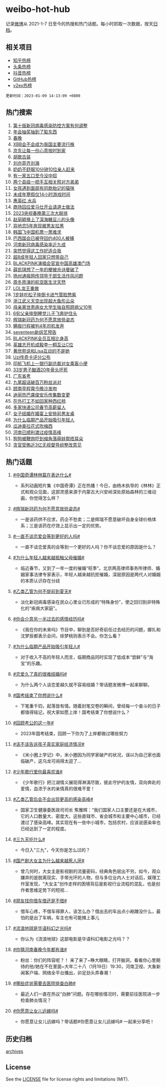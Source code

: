 # weibo-hot-hub

记录[微博](https://www.weibo.com)从 2021-1-7 日至今的热搜和热门话题。每小时抓取一次数据，按天[归档](archives)。

## 相关项目

- [知乎热榜](https://github.com/lonnyzhang423/zhihu-hot-hub)
- [头条热榜](https://github.com/lonnyzhang423/toutiao-hot-hub)
- [抖音热榜](https://github.com/lonnyzhang423/douyin-hot-hub)
- [GitHub热榜](https://github.com/lonnyzhang423/github-hot-hub)
- [v2ex热榜](https://github.com/lonnyzhang423/v2ex-hot-hub)


`更新时间：2023-01-09 14:13:09 +0800`

## 热门搜索

1. [第十版新冠病毒感染防控方案有何调整](https://m.weibo.cn/search?containerid=100103type%3D1%26t%3D10%26q%3D%23%E7%AC%AC%E5%8D%81%E7%89%88%E6%96%B0%E5%86%A0%E7%97%85%E6%AF%92%E6%84%9F%E6%9F%93%E9%98%B2%E6%8E%A7%E6%96%B9%E6%A1%88%E6%9C%89%E4%BD%95%E8%B0%83%E6%95%B4%23&stream_entry_id=51&isnewpage=1&extparam=seat%3D1%26dgr%3D0%26filter_type%3Drealtimehot%26pos%3D0%26c_type%3D51%26cate%3D10103%26display_time%3D1673244787%26pre_seqid%3D1673244787831031357209&luicode=10000011&lfid=106003type%253D25%2526t%253D3%2526disable_hot%253D1%2526filter_type%253Drealtimehot)
1. [年会抽奖抽到了脏东西](https://m.weibo.cn/search?containerid=100103type%3D1%26t%3D10%26q%3D%23%E5%B9%B4%E4%BC%9A%E6%8A%BD%E5%A5%96%E6%8A%BD%E5%88%B0%E4%BA%86%E8%84%8F%E4%B8%9C%E8%A5%BF%23&stream_entry_id=31&isnewpage=1&extparam=seat%3D1%26dgr%3D0%26flag%3D1%26pos%3D0%26lcate%3D5001%26cate%3D5001%26stream_entry_id%3D31%26band_rank%3D1%26filter_type%3Drealtimehot%26c_type%3D31%26q%3D%2523%25E5%25B9%25B4%25E4%25BC%259A%25E6%258A%25BD%25E5%25A5%2596%25E6%258A%25BD%25E5%2588%25B0%25E4%25BA%2586%25E8%2584%258F%25E4%25B8%259C%25E8%25A5%25BF%2523%26realpos%3D1%26display_time%3D1673244787%26pre_seqid%3D1673244787831031357209&luicode=10000011&lfid=106003type%253D25%2526t%253D3%2526disable_hot%253D1%2526filter_type%253Drealtimehot)
1. [春晚](https://m.weibo.cn/search?containerid=100103type%3D1%26t%3D10%26q%3D%E6%98%A5%E6%99%9A&stream_entry_id=31&isnewpage=1&extparam=seat%3D1%26dgr%3D0%26flag%3D16%26pos%3D1%26lcate%3D5001%26cate%3D5001%26stream_entry_id%3D31%26band_rank%3D2%26filter_type%3Drealtimehot%26c_type%3D31%26q%3D%25E6%2598%25A5%25E6%2599%259A%26realpos%3D2%26display_time%3D1673244787%26pre_seqid%3D1673244787831031357209&luicode=10000011&lfid=106003type%253D25%2526t%253D3%2526disable_hot%253D1%2526filter_type%253Drealtimehot)
1. [XBB会不会成为我国主要流行株](https://m.weibo.cn/search?containerid=100103type%3D1%26t%3D10%26q%3D%23XBB%E4%BC%9A%E4%B8%8D%E4%BC%9A%E6%88%90%E4%B8%BA%E6%88%91%E5%9B%BD%E4%B8%BB%E8%A6%81%E6%B5%81%E8%A1%8C%E6%A0%AA%23&stream_entry_id=31&isnewpage=1&extparam=seat%3D1%26dgr%3D0%26flag%3D0%26pos%3D2%26lcate%3D5001%26cate%3D5001%26stream_entry_id%3D31%26band_rank%3D3%26filter_type%3Drealtimehot%26c_type%3D31%26q%3D%2523XBB%25E4%25BC%259A%25E4%25B8%258D%25E4%25BC%259A%25E6%2588%2590%25E4%25B8%25BA%25E6%2588%2591%25E5%259B%25BD%25E4%25B8%25BB%25E8%25A6%2581%25E6%25B5%2581%25E8%25A1%258C%25E6%25A0%25AA%2523%26realpos%3D3%26display_time%3D1673244787%26pre_seqid%3D1673244787831031357209&luicode=10000011&lfid=106003type%253D25%2526t%253D3%2526disable_hot%253D1%2526filter_type%253Drealtimehot)
1. [京东让每一份心意按时到家](https://m.weibo.cn/search?containerid=100103type%3D1%26t%3D10%26q%3D%23%E4%BA%AC%E4%B8%9C%E8%AE%A9%E6%AF%8F%E4%B8%80%E4%BB%BD%E5%BF%83%E6%84%8F%E6%8C%89%E6%97%B6%E5%88%B0%E5%AE%B6%23&stream_entry_id=31&isnewpage=1&extparam=seat%3D1%26pos%3D3%26lcate%3D5001%26cate%3D5001%26stream_entry_id%3D31%26band_rank%3D4%26topic_ad%3D1%26filter_type%3Drealtimehot%26adid%3D177523%26c_type%3D31%26q%3D%2523%25E4%25BA%25AC%25E4%25B8%259C%25E8%25AE%25A9%25E6%25AF%258F%25E4%25B8%2580%25E4%25BB%25BD%25E5%25BF%2583%25E6%2584%258F%25E6%258C%2589%25E6%2597%25B6%25E5%2588%25B0%25E5%25AE%25B6%2523%26dgr%3D0%26display_time%3D1673244787%26pre_seqid%3D1673244787831031357209&luicode=10000011&lfid=106003type%253D25%2526t%253D3%2526disable_hot%253D1%2526filter_type%253Drealtimehot)
1. [胡歌古装](https://m.weibo.cn/search?containerid=100103type%3D1%26t%3D10%26q%3D%23%E8%83%A1%E6%AD%8C%E5%8F%A4%E8%A3%85%23&stream_entry_id=31&isnewpage=1&extparam=seat%3D1%26dgr%3D0%26flag%3D1%26pos%3D4%26lcate%3D5001%26cate%3D5001%26stream_entry_id%3D31%26band_rank%3D4%26filter_type%3Drealtimehot%26c_type%3D31%26q%3D%2523%25E8%2583%25A1%25E6%25AD%258C%25E5%258F%25A4%25E8%25A3%2585%2523%26realpos%3D4%26display_time%3D1673244787%26pre_seqid%3D1673244787831031357209&luicode=10000011&lfid=106003type%253D25%2526t%253D3%2526disable_hot%253D1%2526filter_type%253Drealtimehot)
1. [刘亦菲齐刘海](https://m.weibo.cn/search?containerid=100103type%3D1%26t%3D10%26q%3D%E5%88%98%E4%BA%A6%E8%8F%B2%E9%BD%90%E5%88%98%E6%B5%B7&stream_entry_id=31&isnewpage=1&extparam=seat%3D1%26dgr%3D0%26flag%3D1%26pos%3D5%26lcate%3D5001%26cate%3D5001%26stream_entry_id%3D31%26band_rank%3D5%26filter_type%3Drealtimehot%26c_type%3D31%26q%3D%25E5%2588%2598%25E4%25BA%25A6%25E8%258F%25B2%25E9%25BD%2590%25E5%2588%2598%25E6%25B5%25B7%26realpos%3D5%26display_time%3D1673244787%26pre_seqid%3D1673244787831031357209&luicode=10000011&lfid=106003type%253D25%2526t%253D3%2526disable_hot%253D1%2526filter_type%253Drealtimehot)
1. [奶奶不舒服10分钟10位亲人赶来](https://m.weibo.cn/search?containerid=100103type%3D1%26t%3D10%26q%3D%23%E5%A5%B6%E5%A5%B6%E4%B8%8D%E8%88%92%E6%9C%8D10%E5%88%86%E9%92%9F10%E4%BD%8D%E4%BA%B2%E4%BA%BA%E8%B5%B6%E6%9D%A5%23&stream_entry_id=31&isnewpage=1&extparam=seat%3D1%26dgr%3D0%26flag%3D2%26pos%3D6%26lcate%3D5001%26cate%3D5001%26stream_entry_id%3D31%26band_rank%3D6%26filter_type%3Drealtimehot%26c_type%3D31%26q%3D%2523%25E5%25A5%25B6%25E5%25A5%25B6%25E4%25B8%258D%25E8%2588%2592%25E6%259C%258D10%25E5%2588%2586%25E9%2592%259F10%25E4%25BD%258D%25E4%25BA%25B2%25E4%25BA%25BA%25E8%25B5%25B6%25E6%259D%25A5%2523%26realpos%3D6%26display_time%3D1673244787%26pre_seqid%3D1673244787831031357209&luicode=10000011&lfid=106003type%253D25%2526t%253D3%2526disable_hot%253D1%2526filter_type%253Drealtimehot)
1. [有一家五口至今没中招](https://m.weibo.cn/search?containerid=100103type%3D1%26t%3D10%26q%3D%23%E6%9C%89%E4%B8%80%E5%AE%B6%E4%BA%94%E5%8F%A3%E8%87%B3%E4%BB%8A%E6%B2%A1%E4%B8%AD%E6%8B%9B%23&stream_entry_id=31&isnewpage=1&extparam=seat%3D1%26dgr%3D0%26flag%3D1%26pos%3D7%26lcate%3D5001%26cate%3D5001%26stream_entry_id%3D31%26band_rank%3D7%26filter_type%3Drealtimehot%26c_type%3D31%26q%3D%2523%25E6%259C%2589%25E4%25B8%2580%25E5%25AE%25B6%25E4%25BA%2594%25E5%258F%25A3%25E8%2587%25B3%25E4%25BB%258A%25E6%25B2%25A1%25E4%25B8%25AD%25E6%258B%259B%2523%26realpos%3D7%26display_time%3D1673244787%26pre_seqid%3D1673244787831031357209&luicode=10000011&lfid=106003type%253D25%2526t%253D3%2526disable_hot%253D1%2526filter_type%253Drealtimehot)
1. [两个县级一把手互相关照对方弟弟](https://m.weibo.cn/search?containerid=100103type%3D1%26t%3D10%26q%3D%23%E4%B8%A4%E4%B8%AA%E5%8E%BF%E7%BA%A7%E4%B8%80%E6%8A%8A%E6%89%8B%E4%BA%92%E7%9B%B8%E5%85%B3%E7%85%A7%E5%AF%B9%E6%96%B9%E5%BC%9F%E5%BC%9F%23&stream_entry_id=31&isnewpage=1&extparam=seat%3D1%26dgr%3D0%26flag%3D0%26pos%3D8%26lcate%3D5001%26cate%3D5001%26stream_entry_id%3D31%26band_rank%3D8%26filter_type%3Drealtimehot%26c_type%3D31%26q%3D%2523%25E4%25B8%25A4%25E4%25B8%25AA%25E5%258E%25BF%25E7%25BA%25A7%25E4%25B8%2580%25E6%258A%258A%25E6%2589%258B%25E4%25BA%2592%25E7%259B%25B8%25E5%2585%25B3%25E7%2585%25A7%25E5%25AF%25B9%25E6%2596%25B9%25E5%25BC%259F%25E5%25BC%259F%2523%26realpos%3D8%26display_time%3D1673244787%26pre_seqid%3D1673244787831031357209&luicode=10000011&lfid=106003type%253D25%2526t%253D3%2526disable_hot%253D1%2526filter_type%253Drealtimehot)
1. [女孩遇到面部有同款胎记的猫咪](https://m.weibo.cn/search?containerid=100103type%3D1%26t%3D10%26q%3D%23%E5%A5%B3%E5%AD%A9%E9%81%87%E5%88%B0%E9%9D%A2%E9%83%A8%E6%9C%89%E5%90%8C%E6%AC%BE%E8%83%8E%E8%AE%B0%E7%9A%84%E7%8C%AB%E5%92%AA%23&stream_entry_id=31&isnewpage=1&extparam=seat%3D1%26dgr%3D0%26flag%3D1%26pos%3D9%26lcate%3D5001%26cate%3D5001%26stream_entry_id%3D31%26band_rank%3D9%26filter_type%3Drealtimehot%26c_type%3D31%26q%3D%2523%25E5%25A5%25B3%25E5%25AD%25A9%25E9%2581%2587%25E5%2588%25B0%25E9%259D%25A2%25E9%2583%25A8%25E6%259C%2589%25E5%2590%258C%25E6%25AC%25BE%25E8%2583%258E%25E8%25AE%25B0%25E7%259A%2584%25E7%258C%25AB%25E5%2592%25AA%2523%26realpos%3D9%26display_time%3D1673244787%26pre_seqid%3D1673244787831031357209&luicode=10000011&lfid=106003type%253D25%2526t%253D3%2526disable_hot%253D1%2526filter_type%253Drealtimehot)
1. [未成年寒假仅14小时游戏时间](https://m.weibo.cn/search?containerid=100103type%3D1%26t%3D10%26q%3D%23%E6%9C%AA%E6%88%90%E5%B9%B4%E5%AF%92%E5%81%87%E4%BB%8514%E5%B0%8F%E6%97%B6%E6%B8%B8%E6%88%8F%E6%97%B6%E9%97%B4%23&stream_entry_id=31&isnewpage=1&extparam=seat%3D1%26dgr%3D0%26flag%3D0%26pos%3D10%26lcate%3D5001%26cate%3D5001%26stream_entry_id%3D31%26band_rank%3D10%26filter_type%3Drealtimehot%26c_type%3D31%26q%3D%2523%25E6%259C%25AA%25E6%2588%2590%25E5%25B9%25B4%25E5%25AF%2592%25E5%2581%2587%25E4%25BB%258514%25E5%25B0%258F%25E6%2597%25B6%25E6%25B8%25B8%25E6%2588%258F%25E6%2597%25B6%25E9%2597%25B4%2523%26realpos%3D10%26display_time%3D1673244787%26pre_seqid%3D1673244787831031357209&luicode=10000011&lfid=106003type%253D25%2526t%253D3%2526disable_hot%253D1%2526filter_type%253Drealtimehot)
1. [惠英红 水兵](https://m.weibo.cn/search?containerid=100103type%3D1%26t%3D10%26q%3D%E6%83%A0%E8%8B%B1%E7%BA%A2+%E6%B0%B4%E5%85%B5&stream_entry_id=31&isnewpage=1&extparam=seat%3D1%26dgr%3D0%26flag%3D1%26pos%3D11%26lcate%3D5001%26cate%3D5001%26stream_entry_id%3D31%26band_rank%3D11%26filter_type%3Drealtimehot%26c_type%3D31%26q%3D%25E6%2583%25A0%25E8%258B%25B1%25E7%25BA%25A2%2520%25E6%25B0%25B4%25E5%2585%25B5%26realpos%3D11%26display_time%3D1673244787%26pre_seqid%3D1673244787831031357209&luicode=10000011&lfid=106003type%253D25%2526t%253D3%2526disable_hot%253D1%2526filter_type%253Drealtimehot)
1. [商场回应爱马仕开业请道士做法](https://m.weibo.cn/search?containerid=100103type%3D1%26t%3D10%26q%3D%23%E5%95%86%E5%9C%BA%E5%9B%9E%E5%BA%94%E7%88%B1%E9%A9%AC%E4%BB%95%E5%BC%80%E4%B8%9A%E8%AF%B7%E9%81%93%E5%A3%AB%E5%81%9A%E6%B3%95%23&stream_entry_id=31&isnewpage=1&extparam=seat%3D1%26dgr%3D0%26flag%3D1%26pos%3D12%26lcate%3D5001%26cate%3D5001%26stream_entry_id%3D31%26band_rank%3D12%26filter_type%3Drealtimehot%26c_type%3D31%26q%3D%2523%25E5%2595%2586%25E5%259C%25BA%25E5%259B%259E%25E5%25BA%2594%25E7%2588%25B1%25E9%25A9%25AC%25E4%25BB%2595%25E5%25BC%2580%25E4%25B8%259A%25E8%25AF%25B7%25E9%2581%2593%25E5%25A3%25AB%25E5%2581%259A%25E6%25B3%2595%2523%26realpos%3D12%26display_time%3D1673244787%26pre_seqid%3D1673244787831031357209&luicode=10000011&lfid=106003type%253D25%2526t%253D3%2526disable_hot%253D1%2526filter_type%253Drealtimehot)
1. [2023央视春晚第三次大联排](https://m.weibo.cn/search?containerid=100103type%3D1%26t%3D10%26q%3D%232023%E5%A4%AE%E8%A7%86%E6%98%A5%E6%99%9A%E7%AC%AC%E4%B8%89%E6%AC%A1%E5%A4%A7%E8%81%94%E6%8E%92%23&stream_entry_id=31&isnewpage=1&extparam=seat%3D1%26dgr%3D0%26flag%3D1%26pos%3D13%26lcate%3D5001%26cate%3D5001%26stream_entry_id%3D31%26band_rank%3D13%26filter_type%3Drealtimehot%26c_type%3D31%26q%3D%25232023%25E5%25A4%25AE%25E8%25A7%2586%25E6%2598%25A5%25E6%2599%259A%25E7%25AC%25AC%25E4%25B8%2589%25E6%25AC%25A1%25E5%25A4%25A7%25E8%2581%2594%25E6%258E%2592%2523%26realpos%3D13%26display_time%3D1673244787%26pre_seqid%3D1673244787831031357209&luicode=10000011&lfid=106003type%253D25%2526t%253D3%2526disable_hot%253D1%2526filter_type%253Drealtimehot)
1. [赵丽颖换上了深海糖豆儿的头像](https://m.weibo.cn/search?containerid=100103type%3D1%26t%3D10%26q%3D%23%E8%B5%B5%E4%B8%BD%E9%A2%96%E6%8D%A2%E4%B8%8A%E4%BA%86%E6%B7%B1%E6%B5%B7%E7%B3%96%E8%B1%86%E5%84%BF%E7%9A%84%E5%A4%B4%E5%83%8F%23&stream_entry_id=31&isnewpage=1&extparam=seat%3D1%26dgr%3D0%26flag%3D0%26pos%3D14%26lcate%3D5001%26cate%3D5001%26stream_entry_id%3D31%26band_rank%3D14%26filter_type%3Drealtimehot%26c_type%3D31%26q%3D%2523%25E8%25B5%25B5%25E4%25B8%25BD%25E9%25A2%2596%25E6%258D%25A2%25E4%25B8%258A%25E4%25BA%2586%25E6%25B7%25B1%25E6%25B5%25B7%25E7%25B3%2596%25E8%25B1%2586%25E5%2584%25BF%25E7%259A%2584%25E5%25A4%25B4%25E5%2583%258F%2523%26realpos%3D14%26display_time%3D1673244787%26pre_seqid%3D1673244787831031357209&luicode=10000011&lfid=106003type%253D25%2526t%253D3%2526disable_hot%253D1%2526filter_type%253Drealtimehot)
1. [异地恋5年奔现被男友拉黑](https://m.weibo.cn/search?containerid=100103type%3D1%26t%3D10%26q%3D%23%E5%BC%82%E5%9C%B0%E6%81%8B5%E5%B9%B4%E5%A5%94%E7%8E%B0%E8%A2%AB%E7%94%B7%E5%8F%8B%E6%8B%89%E9%BB%91%23&stream_entry_id=31&isnewpage=1&extparam=seat%3D1%26dgr%3D0%26flag%3D0%26pos%3D15%26lcate%3D5001%26cate%3D5001%26stream_entry_id%3D31%26band_rank%3D15%26filter_type%3Drealtimehot%26c_type%3D31%26q%3D%2523%25E5%25BC%2582%25E5%259C%25B0%25E6%2581%258B5%25E5%25B9%25B4%25E5%25A5%2594%25E7%258E%25B0%25E8%25A2%25AB%25E7%2594%25B7%25E5%258F%258B%25E6%258B%2589%25E9%25BB%2591%2523%26realpos%3D15%26display_time%3D1673244787%26pre_seqid%3D1673244787831031357209&luicode=10000011&lfid=106003type%253D25%2526t%253D3%2526disable_hot%253D1%2526filter_type%253Drealtimehot)
1. [韩国飞中国机票一票难求](https://m.weibo.cn/search?containerid=100103type%3D1%26t%3D10%26q%3D%23%E9%9F%A9%E5%9B%BD%E9%A3%9E%E4%B8%AD%E5%9B%BD%E6%9C%BA%E7%A5%A8%E4%B8%80%E7%A5%A8%E9%9A%BE%E6%B1%82%23&stream_entry_id=31&isnewpage=1&extparam=seat%3D1%26dgr%3D0%26flag%3D2%26pos%3D16%26lcate%3D5001%26cate%3D5001%26stream_entry_id%3D31%26band_rank%3D16%26filter_type%3Drealtimehot%26c_type%3D31%26q%3D%2523%25E9%259F%25A9%25E5%259B%25BD%25E9%25A3%259E%25E4%25B8%25AD%25E5%259B%25BD%25E6%259C%25BA%25E7%25A5%25A8%25E4%25B8%2580%25E7%25A5%25A8%25E9%259A%25BE%25E6%25B1%2582%2523%26realpos%3D16%26display_time%3D1673244787%26pre_seqid%3D1673244787831031357209&luicode=10000011&lfid=106003type%253D25%2526t%253D3%2526disable_hot%253D1%2526filter_type%253Drealtimehot)
1. [巴西国会已被夺回约400人被捕](https://m.weibo.cn/search?containerid=100103type%3D1%26t%3D10%26q%3D%23%E5%B7%B4%E8%A5%BF%E5%9B%BD%E4%BC%9A%E5%B7%B2%E8%A2%AB%E5%A4%BA%E5%9B%9E%E7%BA%A6400%E4%BA%BA%E8%A2%AB%E6%8D%95%23&stream_entry_id=31&isnewpage=1&extparam=seat%3D1%26dgr%3D0%26flag%3D0%26pos%3D17%26lcate%3D5001%26cate%3D5001%26stream_entry_id%3D31%26band_rank%3D17%26filter_type%3Drealtimehot%26c_type%3D31%26q%3D%2523%25E5%25B7%25B4%25E8%25A5%25BF%25E5%259B%25BD%25E4%25BC%259A%25E5%25B7%25B2%25E8%25A2%25AB%25E5%25A4%25BA%25E5%259B%259E%25E7%25BA%25A6400%25E4%25BA%25BA%25E8%25A2%25AB%25E6%258D%2595%2523%26realpos%3D17%26display_time%3D1673244787%26pre_seqid%3D1673244787831031357209&luicode=10000011&lfid=106003type%253D25%2526t%253D3%2526disable_hot%253D1%2526filter_type%253Drealtimehot)
1. [河南新冠病毒感染率近九成](https://m.weibo.cn/search?containerid=100103type%3D1%26t%3D10%26q%3D%23%E6%B2%B3%E5%8D%97%E6%96%B0%E5%86%A0%E7%97%85%E6%AF%92%E6%84%9F%E6%9F%93%E7%8E%87%E8%BF%91%E4%B9%9D%E6%88%90%23&stream_entry_id=31&isnewpage=1&extparam=seat%3D1%26dgr%3D0%26flag%3D0%26pos%3D18%26lcate%3D5001%26cate%3D5001%26stream_entry_id%3D31%26band_rank%3D18%26filter_type%3Drealtimehot%26c_type%3D31%26q%3D%2523%25E6%25B2%25B3%25E5%258D%2597%25E6%2596%25B0%25E5%2586%25A0%25E7%2597%2585%25E6%25AF%2592%25E6%2584%259F%25E6%259F%2593%25E7%258E%2587%25E8%25BF%2591%25E4%25B9%259D%25E6%2588%2590%2523%26realpos%3D18%26display_time%3D1673244787%26pre_seqid%3D1673244787831031357209&luicode=10000011&lfid=106003type%253D25%2526t%253D3%2526disable_hot%253D1%2526filter_type%253Drealtimehot)
1. [突然觉得这工作好适合我](https://m.weibo.cn/search?containerid=100103type%3D1%26t%3D10%26q%3D%23%E7%AA%81%E7%84%B6%E8%A7%89%E5%BE%97%E8%BF%99%E5%B7%A5%E4%BD%9C%E5%A5%BD%E9%80%82%E5%90%88%E6%88%91%23&stream_entry_id=31&isnewpage=1&extparam=seat%3D1%26dgr%3D0%26flag%3D0%26pos%3D19%26lcate%3D5001%26cate%3D5001%26stream_entry_id%3D31%26band_rank%3D19%26filter_type%3Drealtimehot%26c_type%3D31%26q%3D%2523%25E7%25AA%2581%25E7%2584%25B6%25E8%25A7%2589%25E5%25BE%2597%25E8%25BF%2599%25E5%25B7%25A5%25E4%25BD%259C%25E5%25A5%25BD%25E9%2580%2582%25E5%2590%2588%25E6%2588%2591%2523%26realpos%3D19%26display_time%3D1673244787%26pre_seqid%3D1673244787831031357209&luicode=10000011&lfid=106003type%253D25%2526t%253D3%2526disable_hot%253D1%2526filter_type%253Drealtimehot)
1. [超8成年轻人回家只想带自己](https://m.weibo.cn/search?containerid=100103type%3D1%26t%3D10%26q%3D%23%E8%B6%858%E6%88%90%E5%B9%B4%E8%BD%BB%E4%BA%BA%E5%9B%9E%E5%AE%B6%E5%8F%AA%E6%83%B3%E5%B8%A6%E8%87%AA%E5%B7%B1%23&stream_entry_id=31&isnewpage=1&extparam=seat%3D1%26dgr%3D0%26flag%3D1%26pos%3D20%26lcate%3D5001%26cate%3D5001%26stream_entry_id%3D31%26band_rank%3D20%26filter_type%3Drealtimehot%26c_type%3D31%26q%3D%2523%25E8%25B6%25858%25E6%2588%2590%25E5%25B9%25B4%25E8%25BD%25BB%25E4%25BA%25BA%25E5%259B%259E%25E5%25AE%25B6%25E5%258F%25AA%25E6%2583%25B3%25E5%25B8%25A6%25E8%2587%25AA%25E5%25B7%25B1%2523%26realpos%3D20%26display_time%3D1673244787%26pre_seqid%3D1673244787831031357209&luicode=10000011&lfid=106003type%253D25%2526t%253D3%2526disable_hot%253D1%2526filter_type%253Drealtimehot)
1. [BLACKPINK演唱会官宣中国高雄澳门场](https://m.weibo.cn/search?containerid=100103type%3D1%26t%3D10%26q%3D%23BLACKPINK%E6%BC%94%E5%94%B1%E4%BC%9A%E5%AE%98%E5%AE%A3%E4%B8%AD%E5%9B%BD%E9%AB%98%E9%9B%84%E6%BE%B3%E9%97%A8%E5%9C%BA%23&stream_entry_id=31&isnewpage=1&extparam=seat%3D1%26dgr%3D0%26flag%3D0%26pos%3D21%26lcate%3D5001%26cate%3D5001%26stream_entry_id%3D31%26band_rank%3D21%26filter_type%3Drealtimehot%26c_type%3D31%26q%3D%2523BLACKPINK%25E6%25BC%2594%25E5%2594%25B1%25E4%25BC%259A%25E5%25AE%2598%25E5%25AE%25A3%25E4%25B8%25AD%25E5%259B%25BD%25E9%25AB%2598%25E9%259B%2584%25E6%25BE%25B3%25E9%2597%25A8%25E5%259C%25BA%2523%26realpos%3D21%26display_time%3D1673244787%26pre_seqid%3D1673244787831031357209&luicode=10000011&lfid=106003type%253D25%2526t%253D3%2526disable_hot%253D1%2526filter_type%253Drealtimehot)
1. [薛凯琪想了一年的梗被佘诗曼破了](https://m.weibo.cn/search?containerid=100103type%3D1%26t%3D10%26q%3D%23%E8%96%9B%E5%87%AF%E7%90%AA%E6%83%B3%E4%BA%86%E4%B8%80%E5%B9%B4%E7%9A%84%E6%A2%97%E8%A2%AB%E4%BD%98%E8%AF%97%E6%9B%BC%E7%A0%B4%E4%BA%86%23&stream_entry_id=31&isnewpage=1&extparam=seat%3D1%26dgr%3D0%26flag%3D0%26pos%3D22%26lcate%3D5001%26cate%3D5001%26stream_entry_id%3D31%26band_rank%3D22%26filter_type%3Drealtimehot%26c_type%3D31%26q%3D%2523%25E8%2596%259B%25E5%2587%25AF%25E7%2590%25AA%25E6%2583%25B3%25E4%25BA%2586%25E4%25B8%2580%25E5%25B9%25B4%25E7%259A%2584%25E6%25A2%2597%25E8%25A2%25AB%25E4%25BD%2598%25E8%25AF%2597%25E6%259B%25BC%25E7%25A0%25B4%25E4%25BA%2586%2523%26realpos%3D22%26display_time%3D1673244787%26pre_seqid%3D1673244787831031357209&luicode=10000011&lfid=106003type%253D25%2526t%253D3%2526disable_hot%253D1%2526filter_type%253Drealtimehot)
1. [扬州通报网传领导干部生活作风问题](https://m.weibo.cn/search?containerid=100103type%3D1%26t%3D10%26q%3D%23%E6%89%AC%E5%B7%9E%E9%80%9A%E6%8A%A5%E7%BD%91%E4%BC%A0%E9%A2%86%E5%AF%BC%E5%B9%B2%E9%83%A8%E7%94%9F%E6%B4%BB%E4%BD%9C%E9%A3%8E%E9%97%AE%E9%A2%98%23&stream_entry_id=31&isnewpage=1&extparam=seat%3D1%26dgr%3D0%26flag%3D0%26pos%3D23%26lcate%3D5001%26cate%3D5001%26stream_entry_id%3D31%26band_rank%3D23%26filter_type%3Drealtimehot%26c_type%3D31%26q%3D%2523%25E6%2589%25AC%25E5%25B7%259E%25E9%2580%259A%25E6%258A%25A5%25E7%25BD%2591%25E4%25BC%25A0%25E9%25A2%2586%25E5%25AF%25BC%25E5%25B9%25B2%25E9%2583%25A8%25E7%2594%259F%25E6%25B4%25BB%25E4%25BD%259C%25E9%25A3%258E%25E9%2597%25AE%25E9%25A2%2598%2523%26realpos%3D23%26display_time%3D1673244787%26pre_seqid%3D1673244787831031357209&luicode=10000011&lfid=106003type%253D25%2526t%253D3%2526disable_hot%253D1%2526filter_type%253Drealtimehot)
1. [周冬雨演的航空医生沈天然](https://m.weibo.cn/search?containerid=100103type%3D1%26t%3D10%26q%3D%23%E5%91%A8%E5%86%AC%E9%9B%A8%E6%BC%94%E7%9A%84%E8%88%AA%E7%A9%BA%E5%8C%BB%E7%94%9F%E6%B2%88%E5%A4%A9%E7%84%B6%23&stream_entry_id=31&isnewpage=1&extparam=seat%3D1%26dgr%3D0%26flag%3D1%26pos%3D24%26lcate%3D5001%26cate%3D5001%26stream_entry_id%3D31%26band_rank%3D24%26filter_type%3Drealtimehot%26c_type%3D31%26q%3D%2523%25E5%2591%25A8%25E5%2586%25AC%25E9%259B%25A8%25E6%25BC%2594%25E7%259A%2584%25E8%2588%25AA%25E7%25A9%25BA%25E5%258C%25BB%25E7%2594%259F%25E6%25B2%2588%25E5%25A4%25A9%25E7%2584%25B6%2523%26realpos%3D24%26display_time%3D1673244787%26pre_seqid%3D1673244787831031357209&luicode=10000011&lfid=106003type%253D25%2526t%253D3%2526disable_hot%253D1%2526filter_type%253Drealtimehot)
1. [LOL龙王重做](https://m.weibo.cn/search?containerid=100103type%3D1%26t%3D10%26q%3D%23LOL%E9%BE%99%E7%8E%8B%E9%87%8D%E5%81%9A%23&stream_entry_id=31&isnewpage=1&extparam=seat%3D1%26dgr%3D0%26flag%3D0%26pos%3D25%26lcate%3D5001%26cate%3D5001%26stream_entry_id%3D31%26band_rank%3D25%26filter_type%3Drealtimehot%26c_type%3D31%26q%3D%2523LOL%25E9%25BE%2599%25E7%258E%258B%25E9%2587%258D%25E5%2581%259A%2523%26realpos%3D25%26display_time%3D1673244787%26pre_seqid%3D1673244787831031357209&luicode=10000011&lfid=106003type%253D25%2526t%253D3%2526disable_hot%253D1%2526filter_type%253Drealtimehot)
1. [1岁娃吃松子摔倒卡进气管脸憋紫](https://m.weibo.cn/search?containerid=100103type%3D1%26t%3D10%26q%3D%231%E5%B2%81%E5%A8%83%E5%90%83%E6%9D%BE%E5%AD%90%E6%91%94%E5%80%92%E5%8D%A1%E8%BF%9B%E6%B0%94%E7%AE%A1%E8%84%B8%E6%86%8B%E7%B4%AB%23&stream_entry_id=31&isnewpage=1&extparam=seat%3D1%26dgr%3D0%26flag%3D0%26pos%3D26%26lcate%3D5001%26cate%3D5001%26stream_entry_id%3D31%26band_rank%3D26%26filter_type%3Drealtimehot%26c_type%3D31%26q%3D%25231%25E5%25B2%2581%25E5%25A8%2583%25E5%2590%2583%25E6%259D%25BE%25E5%25AD%2590%25E6%2591%2594%25E5%2580%2592%25E5%258D%25A1%25E8%25BF%259B%25E6%25B0%2594%25E7%25AE%25A1%25E8%2584%25B8%25E6%2586%258B%25E7%25B4%25AB%2523%26realpos%3D26%26display_time%3D1673244787%26pre_seqid%3D1673244787831031357209&luicode=10000011&lfid=106003type%253D25%2526t%253D3%2526disable_hot%253D1%2526filter_type%253Drealtimehot)
1. [浙江武义天空出现超大鱼形云朵](https://m.weibo.cn/search?containerid=100103type%3D1%26t%3D10%26q%3D%23%E6%B5%99%E6%B1%9F%E6%AD%A6%E4%B9%89%E5%A4%A9%E7%A9%BA%E5%87%BA%E7%8E%B0%E8%B6%85%E5%A4%A7%E9%B1%BC%E5%BD%A2%E4%BA%91%E6%9C%B5%23&stream_entry_id=31&isnewpage=1&extparam=seat%3D1%26dgr%3D0%26flag%3D0%26pos%3D27%26lcate%3D5001%26cate%3D5001%26stream_entry_id%3D31%26band_rank%3D27%26filter_type%3Drealtimehot%26c_type%3D31%26q%3D%2523%25E6%25B5%2599%25E6%25B1%259F%25E6%25AD%25A6%25E4%25B9%2589%25E5%25A4%25A9%25E7%25A9%25BA%25E5%2587%25BA%25E7%258E%25B0%25E8%25B6%2585%25E5%25A4%25A7%25E9%25B1%25BC%25E5%25BD%25A2%25E4%25BA%2591%25E6%259C%25B5%2523%26realpos%3D27%26display_time%3D1673244787%26pre_seqid%3D1673244787831031357209&luicode=10000011&lfid=106003type%253D25%2526t%253D3%2526disable_hot%253D1%2526filter_type%253Drealtimehot)
1. [母亲离世患病女大学生独自照顾病父10年](https://m.weibo.cn/search?containerid=100103type%3D1%26t%3D10%26q%3D%23%E6%AF%8D%E4%BA%B2%E7%A6%BB%E4%B8%96%E6%82%A3%E7%97%85%E5%A5%B3%E5%A4%A7%E5%AD%A6%E7%94%9F%E7%8B%AC%E8%87%AA%E7%85%A7%E9%A1%BE%E7%97%85%E7%88%B610%E5%B9%B4%23&stream_entry_id=31&isnewpage=1&extparam=seat%3D1%26dgr%3D0%26flag%3D0%26pos%3D28%26lcate%3D5001%26cate%3D5001%26stream_entry_id%3D31%26band_rank%3D28%26filter_type%3Drealtimehot%26c_type%3D31%26q%3D%2523%25E6%25AF%258D%25E4%25BA%25B2%25E7%25A6%25BB%25E4%25B8%2596%25E6%2582%25A3%25E7%2597%2585%25E5%25A5%25B3%25E5%25A4%25A7%25E5%25AD%25A6%25E7%2594%259F%25E7%258B%25AC%25E8%2587%25AA%25E7%2585%25A7%25E9%25A1%25BE%25E7%2597%2585%25E7%2588%25B610%25E5%25B9%25B4%2523%26realpos%3D28%26display_time%3D1673244787%26pre_seqid%3D1673244787831031357209&luicode=10000011&lfid=106003type%253D25%2526t%253D3%2526disable_hot%253D1%2526filter_type%253Drealtimehot)
1. [6旬父亲摔倒睡觉儿子飞奔护住头](https://m.weibo.cn/search?containerid=100103type%3D1%26t%3D10%26q%3D%236%E6%97%AC%E7%88%B6%E4%BA%B2%E6%91%94%E5%80%92%E7%9D%A1%E8%A7%89%E5%84%BF%E5%AD%90%E9%A3%9E%E5%A5%94%E6%8A%A4%E4%BD%8F%E5%A4%B4%23&stream_entry_id=31&isnewpage=1&extparam=seat%3D1%26dgr%3D0%26flag%3D1%26pos%3D29%26lcate%3D5001%26cate%3D5001%26stream_entry_id%3D31%26band_rank%3D29%26filter_type%3Drealtimehot%26c_type%3D31%26q%3D%25236%25E6%2597%25AC%25E7%2588%25B6%25E4%25BA%25B2%25E6%2591%2594%25E5%2580%2592%25E7%259D%25A1%25E8%25A7%2589%25E5%2584%25BF%25E5%25AD%2590%25E9%25A3%259E%25E5%25A5%2594%25E6%258A%25A4%25E4%25BD%258F%25E5%25A4%25B4%2523%26realpos%3D29%26display_time%3D1673244787%26pre_seqid%3D1673244787831031357209&luicode=10000011&lfid=106003type%253D25%2526t%253D3%2526disable_hot%253D1%2526filter_type%253Drealtimehot)
1. [辉瑞新冠药为何不愿意放低姿态](https://m.weibo.cn/search?containerid=100103type%3D1%26t%3D10%26q%3D%23%E8%BE%89%E7%91%9E%E6%96%B0%E5%86%A0%E8%8D%AF%E4%B8%BA%E4%BD%95%E4%B8%8D%E6%84%BF%E6%84%8F%E6%94%BE%E4%BD%8E%E5%A7%BF%E6%80%81%23&stream_entry_id=31&isnewpage=1&extparam=seat%3D1%26dgr%3D0%26flag%3D0%26pos%3D30%26lcate%3D5001%26cate%3D5001%26stream_entry_id%3D31%26band_rank%3D30%26filter_type%3Drealtimehot%26c_type%3D31%26q%3D%2523%25E8%25BE%2589%25E7%2591%259E%25E6%2596%25B0%25E5%2586%25A0%25E8%258D%25AF%25E4%25B8%25BA%25E4%25BD%2595%25E4%25B8%258D%25E6%2584%25BF%25E6%2584%258F%25E6%2594%25BE%25E4%25BD%258E%25E5%25A7%25BF%25E6%2580%2581%2523%26realpos%3D30%26display_time%3D1673244787%26pre_seqid%3D1673244787831031357209&luicode=10000011&lfid=106003type%253D25%2526t%253D3%2526disable_hot%253D1%2526filter_type%253Drealtimehot)
1. [瞒报行程被判4年司机发声](https://m.weibo.cn/search?containerid=100103type%3D1%26t%3D10%26q%3D%23%E7%9E%92%E6%8A%A5%E8%A1%8C%E7%A8%8B%E8%A2%AB%E5%88%A44%E5%B9%B4%E5%8F%B8%E6%9C%BA%E5%8F%91%E5%A3%B0%23&stream_entry_id=31&isnewpage=1&extparam=seat%3D1%26dgr%3D0%26flag%3D1%26pos%3D31%26lcate%3D5001%26cate%3D5001%26stream_entry_id%3D31%26band_rank%3D31%26filter_type%3Drealtimehot%26c_type%3D31%26q%3D%2523%25E7%259E%2592%25E6%258A%25A5%25E8%25A1%258C%25E7%25A8%258B%25E8%25A2%25AB%25E5%2588%25A44%25E5%25B9%25B4%25E5%258F%25B8%25E6%259C%25BA%25E5%258F%2591%25E5%25A3%25B0%2523%26realpos%3D31%26display_time%3D1673244787%26pre_seqid%3D1673244787831031357209&luicode=10000011&lfid=106003type%253D25%2526t%253D3%2526disable_hot%253D1%2526filter_type%253Drealtimehot)
1. [seventeen新综艺预告](https://m.weibo.cn/search?containerid=100103type%3D1%26t%3D10%26q%3D%23seventeen%E6%96%B0%E7%BB%BC%E8%89%BA%E9%A2%84%E5%91%8A%23&stream_entry_id=31&isnewpage=1&extparam=seat%3D1%26dgr%3D0%26flag%3D1%26pos%3D32%26lcate%3D5001%26cate%3D5001%26stream_entry_id%3D31%26band_rank%3D32%26filter_type%3Drealtimehot%26c_type%3D31%26q%3D%2523seventeen%25E6%2596%25B0%25E7%25BB%25BC%25E8%2589%25BA%25E9%25A2%2584%25E5%2591%258A%2523%26realpos%3D32%26display_time%3D1673244787%26pre_seqid%3D1673244787831031357209&luicode=10000011&lfid=106003type%253D25%2526t%253D3%2526disable_hot%253D1%2526filter_type%253Drealtimehot)
1. [BLACKPINK全员互相比身高](https://m.weibo.cn/search?containerid=100103type%3D1%26t%3D10%26q%3D%23BLACKPINK%E5%85%A8%E5%91%98%E4%BA%92%E7%9B%B8%E6%AF%94%E8%BA%AB%E9%AB%98%23&stream_entry_id=31&isnewpage=1&extparam=seat%3D1%26dgr%3D0%26flag%3D1%26pos%3D33%26lcate%3D5001%26cate%3D5001%26stream_entry_id%3D31%26band_rank%3D33%26filter_type%3Drealtimehot%26c_type%3D31%26q%3D%2523BLACKPINK%25E5%2585%25A8%25E5%2591%2598%25E4%25BA%2592%25E7%259B%25B8%25E6%25AF%2594%25E8%25BA%25AB%25E9%25AB%2598%2523%26realpos%3D33%26display_time%3D1673244787%26pre_seqid%3D1673244787831031357209&luicode=10000011&lfid=106003type%253D25%2526t%253D3%2526disable_hot%253D1%2526filter_type%253Drealtimehot)
1. [英雄志开机成毅李一桐互让C位](https://m.weibo.cn/search?containerid=100103type%3D1%26t%3D10%26q%3D%23%E8%8B%B1%E9%9B%84%E5%BF%97%E5%BC%80%E6%9C%BA%E6%88%90%E6%AF%85%E6%9D%8E%E4%B8%80%E6%A1%90%E4%BA%92%E8%AE%A9C%E4%BD%8D%23&stream_entry_id=31&isnewpage=1&extparam=seat%3D1%26dgr%3D0%26flag%3D1%26pos%3D34%26lcate%3D5001%26cate%3D5001%26stream_entry_id%3D31%26band_rank%3D34%26filter_type%3Drealtimehot%26c_type%3D31%26q%3D%2523%25E8%258B%25B1%25E9%259B%2584%25E5%25BF%2597%25E5%25BC%2580%25E6%259C%25BA%25E6%2588%2590%25E6%25AF%2585%25E6%259D%258E%25E4%25B8%2580%25E6%25A1%2590%25E4%25BA%2592%25E8%25AE%25A9C%25E4%25BD%258D%2523%26realpos%3D34%26display_time%3D1673244787%26pre_seqid%3D1673244787831031357209&luicode=10000011&lfid=106003type%253D25%2526t%253D3%2526disable_hot%253D1%2526filter_type%253Drealtimehot)
1. [黄欣苑说和Lisa互动的不是她](https://m.weibo.cn/search?containerid=100103type%3D1%26t%3D10%26q%3D%23%E9%BB%84%E6%AC%A3%E8%8B%91%E8%AF%B4%E5%92%8CLisa%E4%BA%92%E5%8A%A8%E7%9A%84%E4%B8%8D%E6%98%AF%E5%A5%B9%23&stream_entry_id=31&isnewpage=1&extparam=seat%3D1%26dgr%3D0%26flag%3D0%26pos%3D35%26lcate%3D5001%26cate%3D5001%26stream_entry_id%3D31%26band_rank%3D35%26filter_type%3Drealtimehot%26c_type%3D31%26q%3D%2523%25E9%25BB%2584%25E6%25AC%25A3%25E8%258B%2591%25E8%25AF%25B4%25E5%2592%258CLisa%25E4%25BA%2592%25E5%258A%25A8%25E7%259A%2584%25E4%25B8%258D%25E6%2598%25AF%25E5%25A5%25B9%2523%26realpos%3D35%26display_time%3D1673244787%26pre_seqid%3D1673244787831031357209&luicode=10000011&lfid=106003type%253D25%2526t%253D3%2526disable_hot%253D1%2526filter_type%253Drealtimehot)
1. [Uzi传奇卡评分公布](https://m.weibo.cn/search?containerid=100103type%3D1%26t%3D10%26q%3D%23Uzi%E4%BC%A0%E5%A5%87%E5%8D%A1%E8%AF%84%E5%88%86%E5%85%AC%E5%B8%83%23&stream_entry_id=31&isnewpage=1&extparam=seat%3D1%26dgr%3D0%26flag%3D1%26pos%3D36%26lcate%3D5001%26cate%3D5001%26stream_entry_id%3D31%26band_rank%3D36%26filter_type%3Drealtimehot%26c_type%3D31%26q%3D%2523Uzi%25E4%25BC%25A0%25E5%25A5%2587%25E5%258D%25A1%25E8%25AF%2584%25E5%2588%2586%25E5%2585%25AC%25E5%25B8%2583%2523%26realpos%3D36%26display_time%3D1673244787%26pre_seqid%3D1673244787831031357209&luicode=10000011&lfid=106003type%253D25%2526t%253D3%2526disable_hot%253D1%2526filter_type%253Drealtimehot)
1. [印航飞机上一银行副总裁对女乘客小便](https://m.weibo.cn/search?containerid=100103type%3D1%26t%3D10%26q%3D%23%E5%8D%B0%E8%88%AA%E9%A3%9E%E6%9C%BA%E4%B8%8A%E4%B8%80%E9%93%B6%E8%A1%8C%E5%89%AF%E6%80%BB%E8%A3%81%E5%AF%B9%E5%A5%B3%E4%B9%98%E5%AE%A2%E5%B0%8F%E4%BE%BF%23&stream_entry_id=31&isnewpage=1&extparam=seat%3D1%26dgr%3D0%26flag%3D1%26pos%3D37%26lcate%3D5001%26cate%3D5001%26stream_entry_id%3D31%26band_rank%3D37%26filter_type%3Drealtimehot%26c_type%3D31%26q%3D%2523%25E5%258D%25B0%25E8%2588%25AA%25E9%25A3%259E%25E6%259C%25BA%25E4%25B8%258A%25E4%25B8%2580%25E9%2593%25B6%25E8%25A1%258C%25E5%2589%25AF%25E6%2580%25BB%25E8%25A3%2581%25E5%25AF%25B9%25E5%25A5%25B3%25E4%25B9%2598%25E5%25AE%25A2%25E5%25B0%258F%25E4%25BE%25BF%2523%26realpos%3D37%26display_time%3D1673244787%26pre_seqid%3D1673244787831031357209&luicode=10000011&lfid=106003type%253D25%2526t%253D3%2526disable_hot%253D1%2526filter_type%253Drealtimehot)
1. [33岁男子酗酒20年骨头坏死](https://m.weibo.cn/search?containerid=100103type%3D1%26t%3D10%26q%3D%2333%E5%B2%81%E7%94%B7%E5%AD%90%E9%85%97%E9%85%9220%E5%B9%B4%E9%AA%A8%E5%A4%B4%E5%9D%8F%E6%AD%BB%23&stream_entry_id=31&isnewpage=1&extparam=seat%3D1%26dgr%3D0%26flag%3D0%26pos%3D38%26lcate%3D5001%26cate%3D5001%26stream_entry_id%3D31%26band_rank%3D38%26filter_type%3Drealtimehot%26c_type%3D31%26q%3D%252333%25E5%25B2%2581%25E7%2594%25B7%25E5%25AD%2590%25E9%2585%2597%25E9%2585%259220%25E5%25B9%25B4%25E9%25AA%25A8%25E5%25A4%25B4%25E5%259D%258F%25E6%25AD%25BB%2523%26realpos%3D38%26display_time%3D1673244787%26pre_seqid%3D1673244787831031357209&luicode=10000011&lfid=106003type%253D25%2526t%253D3%2526disable_hot%253D1%2526filter_type%253Drealtimehot)
1. [广东省考](https://m.weibo.cn/search?containerid=100103type%3D1%26t%3D10%26q%3D%E5%B9%BF%E4%B8%9C%E7%9C%81%E8%80%83&stream_entry_id=31&isnewpage=1&extparam=seat%3D1%26dgr%3D0%26flag%3D0%26pos%3D39%26lcate%3D5001%26cate%3D5001%26stream_entry_id%3D31%26band_rank%3D39%26filter_type%3Drealtimehot%26c_type%3D31%26q%3D%25E5%25B9%25BF%25E4%25B8%259C%25E7%259C%2581%25E8%2580%2583%26realpos%3D39%26display_time%3D1673244787%26pre_seqid%3D1673244787831031357209&luicode=10000011&lfid=106003type%253D25%2526t%253D3%2526disable_hot%253D1%2526filter_type%253Drealtimehot)
1. [九尾超话破百万粉丝派对](https://m.weibo.cn/search?containerid=100103type%3D1%26t%3D10%26q%3D%23%E4%B9%9D%E5%B0%BE%E8%B6%85%E8%AF%9D%E7%A0%B4%E7%99%BE%E4%B8%87%E7%B2%89%E4%B8%9D%E6%B4%BE%E5%AF%B9%23&stream_entry_id=31&isnewpage=1&extparam=seat%3D1%26dgr%3D0%26flag%3D0%26pos%3D40%26lcate%3D5001%26cate%3D5001%26stream_entry_id%3D31%26band_rank%3D40%26filter_type%3Drealtimehot%26c_type%3D31%26q%3D%2523%25E4%25B9%259D%25E5%25B0%25BE%25E8%25B6%2585%25E8%25AF%259D%25E7%25A0%25B4%25E7%2599%25BE%25E4%25B8%2587%25E7%25B2%2589%25E4%25B8%259D%25E6%25B4%25BE%25E5%25AF%25B9%2523%26realpos%3D40%26display_time%3D1673244787%26pre_seqid%3D1673244787831031357209&luicode=10000011&lfid=106003type%253D25%2526t%253D3%2526disable_hot%253D1%2526filter_type%253Drealtimehot)
1. [顾南亭程霄今晚沙发吻](https://m.weibo.cn/search?containerid=100103type%3D1%26t%3D10%26q%3D%23%E9%A1%BE%E5%8D%97%E4%BA%AD%E7%A8%8B%E9%9C%84%E4%BB%8A%E6%99%9A%E6%B2%99%E5%8F%91%E5%90%BB%23&stream_entry_id=31&isnewpage=1&extparam=seat%3D1%26dgr%3D0%26flag%3D0%26pos%3D41%26lcate%3D5001%26cate%3D5001%26stream_entry_id%3D31%26band_rank%3D41%26filter_type%3Drealtimehot%26c_type%3D31%26q%3D%2523%25E9%25A1%25BE%25E5%258D%2597%25E4%25BA%25AD%25E7%25A8%258B%25E9%259C%2584%25E4%25BB%258A%25E6%2599%259A%25E6%25B2%2599%25E5%258F%2591%25E5%2590%25BB%2523%26realpos%3D41%26display_time%3D1673244787%26pre_seqid%3D1673244787831031357209&luicode=10000011&lfid=106003type%253D25%2526t%253D3%2526disable_hot%253D1%2526filter_type%253Drealtimehot)
1. [迪丽热巴龚俊安乐传集数变更](https://m.weibo.cn/search?containerid=100103type%3D1%26t%3D10%26q%3D%23%E8%BF%AA%E4%B8%BD%E7%83%AD%E5%B7%B4%E9%BE%9A%E4%BF%8A%E5%AE%89%E4%B9%90%E4%BC%A0%E9%9B%86%E6%95%B0%E5%8F%98%E6%9B%B4%23&stream_entry_id=31&isnewpage=1&extparam=seat%3D1%26dgr%3D0%26flag%3D0%26pos%3D42%26lcate%3D5001%26cate%3D5001%26stream_entry_id%3D31%26band_rank%3D42%26filter_type%3Drealtimehot%26c_type%3D31%26q%3D%2523%25E8%25BF%25AA%25E4%25B8%25BD%25E7%2583%25AD%25E5%25B7%25B4%25E9%25BE%259A%25E4%25BF%258A%25E5%25AE%2589%25E4%25B9%2590%25E4%25BC%25A0%25E9%259B%2586%25E6%2595%25B0%25E5%258F%2598%25E6%259B%25B4%2523%26realpos%3D42%26display_time%3D1673244787%26pre_seqid%3D1673244787831031357209&luicode=10000011&lfid=106003type%253D25%2526t%253D3%2526disable_hot%253D1%2526filter_type%253Drealtimehot)
1. [在外打工不如回家种西红柿](https://m.weibo.cn/search?containerid=100103type%3D1%26t%3D10%26q%3D%23%E5%9C%A8%E5%A4%96%E6%89%93%E5%B7%A5%E4%B8%8D%E5%A6%82%E5%9B%9E%E5%AE%B6%E7%A7%8D%E8%A5%BF%E7%BA%A2%E6%9F%BF%23&stream_entry_id=31&isnewpage=1&extparam=seat%3D1%26dgr%3D0%26flag%3D1%26pos%3D43%26lcate%3D5001%26cate%3D5001%26stream_entry_id%3D31%26band_rank%3D43%26filter_type%3Drealtimehot%26c_type%3D31%26q%3D%2523%25E5%259C%25A8%25E5%25A4%2596%25E6%2589%2593%25E5%25B7%25A5%25E4%25B8%258D%25E5%25A6%2582%25E5%259B%259E%25E5%25AE%25B6%25E7%25A7%258D%25E8%25A5%25BF%25E7%25BA%25A2%25E6%259F%25BF%2523%26realpos%3D43%26display_time%3D1673244787%26pre_seqid%3D1673244787831031357209&luicode=10000011&lfid=106003type%253D25%2526t%253D3%2526disable_hot%253D1%2526filter_type%253Drealtimehot)
1. [多家快递公司春节高薪留人](https://m.weibo.cn/search?containerid=100103type%3D1%26t%3D10%26q%3D%23%E5%A4%9A%E5%AE%B6%E5%BF%AB%E9%80%92%E5%85%AC%E5%8F%B8%E6%98%A5%E8%8A%82%E9%AB%98%E8%96%AA%E7%95%99%E4%BA%BA%23&stream_entry_id=31&isnewpage=1&extparam=seat%3D1%26dgr%3D0%26flag%3D0%26pos%3D44%26lcate%3D5001%26cate%3D5001%26stream_entry_id%3D31%26band_rank%3D44%26filter_type%3Drealtimehot%26c_type%3D31%26q%3D%2523%25E5%25A4%259A%25E5%25AE%25B6%25E5%25BF%25AB%25E9%2580%2592%25E5%2585%25AC%25E5%258F%25B8%25E6%2598%25A5%25E8%258A%2582%25E9%25AB%2598%25E8%2596%25AA%25E7%2595%2599%25E4%25BA%25BA%2523%26realpos%3D44%26display_time%3D1673244787%26pre_seqid%3D1673244787831031357209&luicode=10000011&lfid=106003type%253D25%2526t%253D3%2526disable_hot%253D1%2526filter_type%253Drealtimehot)
1. [女子结婚在婚宴上安排前男友桌](https://m.weibo.cn/search?containerid=100103type%3D1%26t%3D10%26q%3D%23%E5%A5%B3%E5%AD%90%E7%BB%93%E5%A9%9A%E5%9C%A8%E5%A9%9A%E5%AE%B4%E4%B8%8A%E5%AE%89%E6%8E%92%E5%89%8D%E7%94%B7%E5%8F%8B%E6%A1%8C%23&stream_entry_id=31&isnewpage=1&extparam=seat%3D1%26dgr%3D0%26flag%3D1%26pos%3D45%26lcate%3D5001%26cate%3D5001%26stream_entry_id%3D31%26band_rank%3D45%26filter_type%3Drealtimehot%26c_type%3D31%26q%3D%2523%25E5%25A5%25B3%25E5%25AD%2590%25E7%25BB%2593%25E5%25A9%259A%25E5%259C%25A8%25E5%25A9%259A%25E5%25AE%25B4%25E4%25B8%258A%25E5%25AE%2589%25E6%258E%2592%25E5%2589%258D%25E7%2594%25B7%25E5%258F%258B%25E6%25A1%258C%2523%26realpos%3D45%26display_time%3D1673244787%26pre_seqid%3D1673244787831031357209&luicode=10000011&lfid=106003type%253D25%2526t%253D3%2526disable_hot%253D1%2526filter_type%253Drealtimehot)
1. [为什么临期产品开始吸引年轻人](https://m.weibo.cn/search?containerid=100103type%3D1%26t%3D10%26q%3D%23%E4%B8%BA%E4%BB%80%E4%B9%88%E4%B8%B4%E6%9C%9F%E4%BA%A7%E5%93%81%E5%BC%80%E5%A7%8B%E5%90%B8%E5%BC%95%E5%B9%B4%E8%BD%BB%E4%BA%BA%23&stream_entry_id=31&isnewpage=1&extparam=seat%3D1%26dgr%3D0%26flag%3D0%26pos%3D46%26lcate%3D5001%26cate%3D5001%26stream_entry_id%3D31%26band_rank%3D46%26filter_type%3Drealtimehot%26c_type%3D31%26q%3D%2523%25E4%25B8%25BA%25E4%25BB%2580%25E4%25B9%2588%25E4%25B8%25B4%25E6%259C%259F%25E4%25BA%25A7%25E5%2593%2581%25E5%25BC%2580%25E5%25A7%258B%25E5%2590%25B8%25E5%25BC%2595%25E5%25B9%25B4%25E8%25BD%25BB%25E4%25BA%25BA%2523%26realpos%3D46%26display_time%3D1673244787%26pre_seqid%3D1673244787831031357209&luicode=10000011&lfid=106003type%253D25%2526t%253D3%2526disable_hot%253D1%2526filter_type%253Drealtimehot)
1. [瓜迪奥拉花式吹梅西](https://m.weibo.cn/search?containerid=100103type%3D1%26t%3D10%26q%3D%23%E7%93%9C%E8%BF%AA%E5%A5%A5%E6%8B%89%E8%8A%B1%E5%BC%8F%E5%90%B9%E6%A2%85%E8%A5%BF%23&stream_entry_id=31&isnewpage=1&extparam=seat%3D1%26dgr%3D0%26flag%3D0%26pos%3D47%26lcate%3D5001%26cate%3D5001%26stream_entry_id%3D31%26band_rank%3D47%26filter_type%3Drealtimehot%26c_type%3D31%26q%3D%2523%25E7%2593%259C%25E8%25BF%25AA%25E5%25A5%25A5%25E6%258B%2589%25E8%258A%25B1%25E5%25BC%258F%25E5%2590%25B9%25E6%25A2%2585%25E8%25A5%25BF%2523%26realpos%3D47%26display_time%3D1673244787%26pre_seqid%3D1673244787831031357209&luicode=10000011&lfid=106003type%253D25%2526t%253D3%2526disable_hot%253D1%2526filter_type%253Drealtimehot)
1. [河南已顺利渡过疫情高峰](https://m.weibo.cn/search?containerid=100103type%3D1%26t%3D10%26q%3D%23%E6%B2%B3%E5%8D%97%E5%B7%B2%E9%A1%BA%E5%88%A9%E6%B8%A1%E8%BF%87%E7%96%AB%E6%83%85%E9%AB%98%E5%B3%B0%23&stream_entry_id=31&isnewpage=1&extparam=seat%3D1%26dgr%3D0%26flag%3D0%26pos%3D48%26lcate%3D5001%26cate%3D5001%26stream_entry_id%3D31%26band_rank%3D48%26filter_type%3Drealtimehot%26c_type%3D31%26q%3D%2523%25E6%25B2%25B3%25E5%258D%2597%25E5%25B7%25B2%25E9%25A1%25BA%25E5%2588%25A9%25E6%25B8%25A1%25E8%25BF%2587%25E7%2596%25AB%25E6%2583%2585%25E9%25AB%2598%25E5%25B3%25B0%2523%26realpos%3D48%26display_time%3D1673244787%26pre_seqid%3D1673244787831031357209&luicode=10000011&lfid=106003type%253D25%2526t%253D3%2526disable_hot%253D1%2526filter_type%253Drealtimehot)
1. [狗狗被鞭炮吓到缩角落萌娃帮捂耳朵](https://m.weibo.cn/search?containerid=100103type%3D1%26t%3D10%26q%3D%23%E7%8B%97%E7%8B%97%E8%A2%AB%E9%9E%AD%E7%82%AE%E5%90%93%E5%88%B0%E7%BC%A9%E8%A7%92%E8%90%BD%E8%90%8C%E5%A8%83%E5%B8%AE%E6%8D%82%E8%80%B3%E6%9C%B5%23&stream_entry_id=31&isnewpage=1&extparam=seat%3D1%26dgr%3D0%26flag%3D0%26pos%3D49%26lcate%3D5001%26cate%3D5001%26stream_entry_id%3D31%26band_rank%3D49%26filter_type%3Drealtimehot%26c_type%3D31%26q%3D%2523%25E7%258B%2597%25E7%258B%2597%25E8%25A2%25AB%25E9%259E%25AD%25E7%2582%25AE%25E5%2590%2593%25E5%2588%25B0%25E7%25BC%25A9%25E8%25A7%2592%25E8%2590%25BD%25E8%2590%258C%25E5%25A8%2583%25E5%25B8%25AE%25E6%258D%2582%25E8%2580%25B3%25E6%259C%25B5%2523%26realpos%3D49%26display_time%3D1673244787%26pre_seqid%3D1673244787831031357209&luicode=10000011&lfid=106003type%253D25%2526t%253D3%2526disable_hot%253D1%2526filter_type%253Drealtimehot)
1. [贪官受贿近3亿无视督导组整改意见](https://m.weibo.cn/search?containerid=100103type%3D1%26t%3D10%26q%3D%23%E8%B4%AA%E5%AE%98%E5%8F%97%E8%B4%BF%E8%BF%913%E4%BA%BF%E6%97%A0%E8%A7%86%E7%9D%A3%E5%AF%BC%E7%BB%84%E6%95%B4%E6%94%B9%E6%84%8F%E8%A7%81%23&stream_entry_id=31&isnewpage=1&extparam=seat%3D1%26dgr%3D0%26flag%3D0%26pos%3D50%26lcate%3D5001%26cate%3D5001%26stream_entry_id%3D31%26band_rank%3D50%26filter_type%3Drealtimehot%26c_type%3D31%26q%3D%2523%25E8%25B4%25AA%25E5%25AE%2598%25E5%258F%2597%25E8%25B4%25BF%25E8%25BF%25913%25E4%25BA%25BF%25E6%2597%25A0%25E8%25A7%2586%25E7%259D%25A3%25E5%25AF%25BC%25E7%25BB%2584%25E6%2595%25B4%25E6%2594%25B9%25E6%2584%258F%25E8%25A7%2581%2523%26realpos%3D50%26display_time%3D1673244787%26pre_seqid%3D1673244787831031357209&luicode=10000011&lfid=106003type%253D25%2526t%253D3%2526disable_hot%253D1%2526filter_type%253Drealtimehot)

## 热门话题

1. [#中国奇谭林林篇在表达什么#](https://m.weibo.cn/search?containerid=231522type%3D1%26t%3D10%26q%3D%23%E4%B8%AD%E5%9B%BD%E5%A5%87%E8%B0%AD%E6%9E%97%E6%9E%97%E7%AF%87%E5%9C%A8%E8%A1%A8%E8%BE%BE%E4%BB%80%E4%B9%88%23&stream_entry_id=128&isnewpage=1&extparam=seat%3D1%26dgr%3D0%26unitid%3D1673171791695%26c_type%3D128%26pos%3D1-0-0%26lcate%3D5004%26cate%3D5004%26display_time%3D1673244788%26pre_seqid%3D16732447889330438604163&luicode=10000011&lfid=231648_-_4)
    - 系列动画短片集《中国奇谭》正在热播！今日，由杨木执导的《林林》正式和观众见面，这部灵感来源于内蒙古大兴安岭深处原始森林的三维动画，你觉得怎么样？

1. [#辉瑞新冠药为何不愿意放低姿态#](https://m.weibo.cn/search?containerid=231522type%3D1%26t%3D10%26q%3D%23%E8%BE%89%E7%91%9E%E6%96%B0%E5%86%A0%E8%8D%AF%E4%B8%BA%E4%BD%95%E4%B8%8D%E6%84%BF%E6%84%8F%E6%94%BE%E4%BD%8E%E5%A7%BF%E6%80%81%23&stream_entry_id=128&isnewpage=1&extparam=seat%3D1%26dgr%3D0%26unitid%3D1673222793077%26c_type%3D128%26pos%3D1-0-1%26lcate%3D5004%26cate%3D5004%26display_time%3D1673244788%26pre_seqid%3D16732447889330438604163&luicode=10000011&lfid=231648_-_4)
    - 一是该药供不应求，药企不愁卖；二是辉瑞不愿意破坏自身全球价格体系；三是该药在疗效上显示出一定的优势。

1. [#一直不谈恋爱会等到更好的人吗#](https://m.weibo.cn/search?containerid=231522type%3D1%26t%3D10%26q%3D%23%E4%B8%80%E7%9B%B4%E4%B8%8D%E8%B0%88%E6%81%8B%E7%88%B1%E4%BC%9A%E7%AD%89%E5%88%B0%E6%9B%B4%E5%A5%BD%E7%9A%84%E4%BA%BA%E5%90%97%23&stream_entry_id=128&isnewpage=1&extparam=seat%3D1%26dgr%3D0%26unitid%3D1673165820696%26c_type%3D128%26pos%3D1-0-2%26lcate%3D5004%26cate%3D5004%26display_time%3D1673244788%26pre_seqid%3D16732447889330438604163&luicode=10000011&lfid=231648_-_4)
    - 一直不谈恋爱真的会等到一个更好的人吗？你不谈恋爱的原因是什么？

1. [#为什么年轻人越来越抵触父母催婚#](https://m.weibo.cn/search?containerid=231522type%3D1%26t%3D10%26q%3D%23%E4%B8%BA%E4%BB%80%E4%B9%88%E5%B9%B4%E8%BD%BB%E4%BA%BA%E8%B6%8A%E6%9D%A5%E8%B6%8A%E6%8A%B5%E8%A7%A6%E7%88%B6%E6%AF%8D%E5%82%AC%E5%A9%9A%23&stream_entry_id=128&isnewpage=1&extparam=seat%3D1%26dgr%3D0%26unitid%3D1673142998155%26c_type%3D128%26pos%3D1-0-3%26lcate%3D5004%26cate%3D5004%26display_time%3D1673244788%26pre_seqid%3D16732447889330438604163&luicode=10000011&lfid=231648_-_4)
    - 临近春节，又到了一年一度的催婚“旺季”。北京两高律师事务所律师、婚姻家事法律专家表示，年轻人越来越抗拒催婚，深层原因是两代人对婚姻的本质认识存在分歧

1. [#乙类乙管为何不提前到夏天#](https://m.weibo.cn/search?containerid=231522type%3D1%26t%3D10%26q%3D%23%E4%B9%99%E7%B1%BB%E4%B9%99%E7%AE%A1%E4%B8%BA%E4%BD%95%E4%B8%8D%E6%8F%90%E5%89%8D%E5%88%B0%E5%A4%8F%E5%A4%A9%23&stream_entry_id=128&isnewpage=1&extparam=seat%3D1%26dgr%3D0%26unitid%3D1673227600428%26c_type%3D128%26pos%3D1-0-4%26lcate%3D5004%26cate%3D5004%26display_time%3D1673244788%26pre_seqid%3D16732447889330438604163&luicode=10000011&lfid=231648_-_4)
    - 淡化新冠病毒感染在民众心里业已形成的“特殊身份”，使之回归到非特殊化的“疾病大家庭”。

1. [#你会介意另一半过去的感情经历吗#](https://m.weibo.cn/search?containerid=231522type%3D1%26t%3D10%26q%3D%23%E4%BD%A0%E4%BC%9A%E4%BB%8B%E6%84%8F%E5%8F%A6%E4%B8%80%E5%8D%8A%E8%BF%87%E5%8E%BB%E7%9A%84%E6%84%9F%E6%83%85%E7%BB%8F%E5%8E%86%E5%90%97%23&stream_entry_id=128&isnewpage=1&extparam=seat%3D1%26dgr%3D0%26unitid%3D1673171202905%26c_type%3D128%26pos%3D1-0-5%26lcate%3D5004%26cate%3D5004%26display_time%3D1673244788%26pre_seqid%3D16732447889330438604163&luicode=10000011&lfid=231648_-_4)
    - 《我在你的未来吗》节目中，聊到是否好奇前任过去经历的问题，娜扎和沈梦辰都表示会问，徐梦桃则表示不会。你怎么看？

1. [#为什么临期产品开始吸引年轻人#](https://m.weibo.cn/search?containerid=231522type%3D1%26t%3D10%26q%3D%23%E4%B8%BA%E4%BB%80%E4%B9%88%E4%B8%B4%E6%9C%9F%E4%BA%A7%E5%93%81%E5%BC%80%E5%A7%8B%E5%90%B8%E5%BC%95%E5%B9%B4%E8%BD%BB%E4%BA%BA%23&stream_entry_id=128&isnewpage=1&extparam=seat%3D1%26dgr%3D0%26unitid%3D1673220999690%26c_type%3D128%26pos%3D1-0-6%26lcate%3D5004%26cate%3D5004%26display_time%3D1673244788%26pre_seqid%3D16732447889330438604163&luicode=10000011&lfid=231648_-_4)
    - 对于收入不高的年轻人而言，临期商品同时实现了低成本“尝鲜”与“淘宝”的乐趣。

1. [#恋爱久了真的很难结婚吗#](https://m.weibo.cn/search?containerid=231522type%3D1%26t%3D10%26q%3D%23%E6%81%8B%E7%88%B1%E4%B9%85%E4%BA%86%E7%9C%9F%E7%9A%84%E5%BE%88%E9%9A%BE%E7%BB%93%E5%A9%9A%E5%90%97%23&stream_entry_id=128&isnewpage=1&extparam=seat%3D1%26dgr%3D0%26unitid%3D1673158606713%26c_type%3D128%26pos%3D1-0-7%26lcate%3D5004%26cate%3D5004%26display_time%3D1673244788%26pre_seqid%3D16732447889330438604163&luicode=10000011&lfid=231648_-_4)
    - 为什么两个人谈恋爱越久就不容易结婚？带话题发微博一起来聊聊。

1. [#国考结束了你想说什么#](https://m.weibo.cn/search?containerid=231522type%3D1%26t%3D10%26q%3D%23%E5%9B%BD%E8%80%83%E7%BB%93%E6%9D%9F%E4%BA%86%E4%BD%A0%E6%83%B3%E8%AF%B4%E4%BB%80%E4%B9%88%23&stream_entry_id=128&isnewpage=1&extparam=seat%3D1%26dgr%3D0%26unitid%3D1673170890896%26c_type%3D128%26pos%3D1-0-8%26lcate%3D5004%26cate%3D5004%26display_time%3D1673244788%26pre_seqid%3D16732447889330438604163&luicode=10000011&lfid=231648_-_4)
    - 下笔重千钧，起落皆有情。随着封笔交卷的瞬间，曾经每一个奋斗的日子都值得铭记，祝大家如愿上岸！国考结束了你想说什么？

1. [#回顾考公的这一年#](https://m.weibo.cn/search?containerid=231522type%3D1%26t%3D10%26q%3D%23%E5%9B%9E%E9%A1%BE%E8%80%83%E5%85%AC%E7%9A%84%E8%BF%99%E4%B8%80%E5%B9%B4%23&stream_entry_id=128&isnewpage=1&extparam=seat%3D1%26dgr%3D0%26unitid%3D1673170892558%26c_type%3D128%26pos%3D1-0-9%26lcate%3D5004%26cate%3D5004%26display_time%3D1673244788%26pre_seqid%3D16732447889330438604163&luicode=10000011&lfid=231648_-_4)
    - 2023年国考结束，回顾一下你为了上岸都做过哪些努力

1. [#该不该告诉孩子真实家庭经济情况#](https://m.weibo.cn/search?containerid=231522type%3D1%26t%3D10%26q%3D%23%E8%AF%A5%E4%B8%8D%E8%AF%A5%E5%91%8A%E8%AF%89%E5%AD%A9%E5%AD%90%E7%9C%9F%E5%AE%9E%E5%AE%B6%E5%BA%AD%E7%BB%8F%E6%B5%8E%E6%83%85%E5%86%B5%23&stream_entry_id=128&isnewpage=1&extparam=seat%3D1%26dgr%3D0%26unitid%3D1673081838174%26c_type%3D128%26pos%3D1-0-10%26lcate%3D5004%26cate%3D5004%26display_time%3D1673244788%26pre_seqid%3D16732447889330438604163&luicode=10000011&lfid=231648_-_4)
    - 《米小圈上学记》中，米小圈因为同学家破产的状况，误以为自己家也面临破产，这乌龙可闹得太逗了...

1. [#少年歌行里你最喜欢谁#](https://m.weibo.cn/search?containerid=231522type%3D1%26t%3D10%26q%3D%23%E5%B0%91%E5%B9%B4%E6%AD%8C%E8%A1%8C%E9%87%8C%E4%BD%A0%E6%9C%80%E5%96%9C%E6%AC%A2%E8%B0%81%23&stream_entry_id=128&isnewpage=1&extparam=seat%3D1%26dgr%3D0%26unitid%3D1673238713436%26c_type%3D128%26pos%3D1-0-11%26lcate%3D5004%26cate%3D5004%26display_time%3D1673244788%26pre_seqid%3D16732447889330438604163&luicode=10000011&lfid=231648_-_4)
    - 《少年歌行》把江湖情义展现得淋漓尽致，彼此守护的友情，双向奔赴的爱情，血浓于水的亲情真的很难不爱！

1. [#乙类乙管后会不会出现更高的感染高峰#](https://m.weibo.cn/search?containerid=231522type%3D1%26t%3D10%26q%3D%23%E4%B9%99%E7%B1%BB%E4%B9%99%E7%AE%A1%E5%90%8E%E4%BC%9A%E4%B8%8D%E4%BC%9A%E5%87%BA%E7%8E%B0%E6%9B%B4%E9%AB%98%E7%9A%84%E6%84%9F%E6%9F%93%E9%AB%98%E5%B3%B0%23&stream_entry_id=128&isnewpage=1&extparam=seat%3D1%26dgr%3D0%26unitid%3D1673150492341%26c_type%3D128%26pos%3D1-0-12%26lcate%3D5004%26cate%3D5004%26display_time%3D1673244788%26pre_seqid%3D16732447889330438604163&luicode=10000011&lfid=231648_-_4)
    - 国家卫生健康委医政司司长 焦雅辉：“我们国家人口主要还是在大城市，它的人口数量大、密度大。这些直辖市、省会城市和主要中心城市，已经渡过了感染高峰。其实现在有一些中小城市，包括农村，应该说感染率也已经达到了一定的程度。

1. [#三九天吃什么#](https://m.weibo.cn/search?containerid=231522type%3D1%26t%3D10%26q%3D%23%E4%B8%89%E4%B9%9D%E5%A4%A9%E5%90%83%E4%BB%80%E4%B9%88%23&stream_entry_id=128&isnewpage=1&extparam=seat%3D1%26dgr%3D0%26unitid%3D1673236606441%26c_type%3D128%26pos%3D1-0-13%26lcate%3D5004%26cate%3D5004%26display_time%3D1673244788%26pre_seqid%3D16732447889330438604163&luicode=10000011&lfid=231648_-_4)
    - 今日入“三九”，今天你是怎么过的？

1. [#国产剧大女主为什么越来越惹人厌#](https://m.weibo.cn/search?containerid=231522type%3D1%26t%3D10%26q%3D%23%E5%9B%BD%E4%BA%A7%E5%89%A7%E5%A4%A7%E5%A5%B3%E4%B8%BB%E4%B8%BA%E4%BB%80%E4%B9%88%E8%B6%8A%E6%9D%A5%E8%B6%8A%E6%83%B9%E4%BA%BA%E5%8E%8C%23&stream_entry_id=128&isnewpage=1&extparam=seat%3D1%26dgr%3D0%26unitid%3D1673244427912%26c_type%3D128%26pos%3D1-0-14%26lcate%3D5004%26cate%3D5004%26display_time%3D1673244788%26pre_seqid%3D16732447889330438604163&luicode=10000011&lfid=231648_-_4)
    - 曾几何时，大女主是影视剧的流量密码，经典角色层出不穷。如今，观众嫌弃的是脱离现实、手带光环的人物，但与多位业内人士对话后，娱理工作室发现，“大女主”创作走样的困境背后是影视行业流程的混乱，也是创作者思维定势下的短视...

1. [#朋友找你借车借还是不借#](https://m.weibo.cn/search?containerid=231522type%3D1%26t%3D10%26q%3D%23%E6%9C%8B%E5%8F%8B%E6%89%BE%E4%BD%A0%E5%80%9F%E8%BD%A6%E5%80%9F%E8%BF%98%E6%98%AF%E4%B8%8D%E5%80%9F%23&stream_entry_id=128&isnewpage=1&extparam=seat%3D1%26dgr%3D0%26unitid%3D1673167617209%26c_type%3D128%26pos%3D1-0-15%26lcate%3D5004%26cate%3D5004%26display_time%3D1673244788%26pre_seqid%3D16732447889330438604163&luicode=10000011&lfid=231648_-_4)
    - 借车心疼，不借车得罪人，该怎么办？借出去的车出点小剐蹭没什么，最怕的是出了车祸，车主也有可能摊上事儿

1. [#流浪地球是华语科幻之光吗#](https://m.weibo.cn/search?containerid=231522type%3D1%26t%3D10%26q%3D%23%E6%B5%81%E6%B5%AA%E5%9C%B0%E7%90%83%E6%98%AF%E5%8D%8E%E8%AF%AD%E7%A7%91%E5%B9%BB%E4%B9%8B%E5%85%89%E5%90%97%23&stream_entry_id=128&isnewpage=1&extparam=seat%3D1%26dgr%3D0%26unitid%3D1673166400342%26c_type%3D128%26pos%3D1-0-16%26lcate%3D5004%26cate%3D5004%26display_time%3D1673244788%26pre_seqid%3D16732447889330438604163&luicode=10000011&lfid=231648_-_4)
    - 你认为《流浪地球》这部电影是华语科幻电影之光吗？？

1. [#你猜河南春晚今年都有谁#](https://m.weibo.cn/search?containerid=231522type%3D1%26t%3D10%26q%3D%23%E4%BD%A0%E7%8C%9C%E6%B2%B3%E5%8D%97%E6%98%A5%E6%99%9A%E4%BB%8A%E5%B9%B4%E9%83%BD%E6%9C%89%E8%B0%81%23&stream_entry_id=128&isnewpage=1&extparam=seat%3D1%26dgr%3D0%26unitid%3D1673164609264%26c_type%3D128%26pos%3D1-0-17%26lcate%3D5004%26cate%3D5004%26display_time%3D1673244788%26pre_seqid%3D16732447889330438604163&luicode=10000011&lfid=231648_-_4)
    - 粉丝：你们的阵容呢？！
来了来了~睁大眼睛，打开脑洞，看看你心里期待的他/她在不在里面~大年二十八（1月19日）19:30，河南卫视、大象新闻客户端、网络全平台播出，卯足劲头弄春潮！

1. [#哪些症状需要去医院排查白肺#](https://m.weibo.cn/search?containerid=231522type%3D1%26t%3D10%26q%3D%23%E5%93%AA%E4%BA%9B%E7%97%87%E7%8A%B6%E9%9C%80%E8%A6%81%E5%8E%BB%E5%8C%BB%E9%99%A2%E6%8E%92%E6%9F%A5%E7%99%BD%E8%82%BA%23&stream_entry_id=128&isnewpage=1&extparam=seat%3D1%26dgr%3D0%26unitid%3D1673163398940%26c_type%3D128%26pos%3D1-0-18%26lcate%3D5004%26cate%3D5004%26display_time%3D1673244788%26pre_seqid%3D16732447889330438604163&luicode=10000011&lfid=231648_-_4)
    - 最近人们一直在热议“白肺”问题。存在哪些情况时，需要前往医院进一步检查肺炎情况？

1. [#你愿意让女儿远嫁吗#](https://m.weibo.cn/search?containerid=231522type%3D1%26t%3D10%26q%3D%23%E4%BD%A0%E6%84%BF%E6%84%8F%E8%AE%A9%E5%A5%B3%E5%84%BF%E8%BF%9C%E5%AB%81%E5%90%97%23&stream_entry_id=128&isnewpage=1&extparam=seat%3D1%26dgr%3D0%26unitid%3D1673161308600%26c_type%3D128%26pos%3D1-0-19%26lcate%3D5004%26cate%3D5004%26display_time%3D1673244788%26pre_seqid%3D16732447889330438604163&luicode=10000011&lfid=231648_-_4)
    - 你愿意让女儿远嫁吗？带话题#你愿意让女儿远嫁吗# 一起来分享吧！


## 历史归档

[archives](archives)

## License

See the [LICENSE](LICENSE) file for license rights and limitations (MIT).
